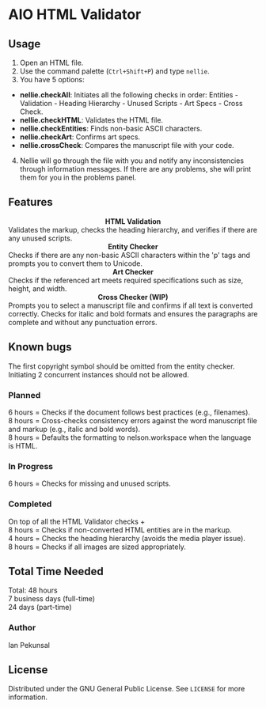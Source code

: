 # AIO HTML Validator

## Usage

1. Open an HTML file.
2. Use the command palette (`Ctrl+Shift+P`) and type `nellie`.
3. You have 5 options:

- **nellie.checkAll**: Initiates all the following checks in order: Entities - Validation - Heading Hierarchy - Unused Scripts - Art Specs - Cross Check.
- **nellie.checkHTML**: Validates the HTML file.
- **nellie.checkEntities**: Finds non-basic ASCII characters.
- **nellie.checkArt**: Confirms art specs.
- **nellie.crossCheck**: Compares the manuscript file with your code.

4. Nellie will go through the file with you and notify any inconsistencies through information messages. If there are any problems, she will print them for you in the problems panel.

## Features

<div align="center">
    <strong>HTML Validation</strong>
</div>
Validates the markup, checks the heading hierarchy, and verifies if there are any unused scripts.

<div align="center">
    <strong>Entity Checker</strong>
</div>
Checks if there are any non-basic ASCII characters within the 'p' tags and prompts you to convert them to Unicode.

<div align="center">
    <strong>Art Checker</strong>
</div>
Checks if the referenced art meets required specifications such as size, height, and width.

<div align="center">
    <strong>Cross Checker (WIP)</strong>
</div>
Prompts you to select a manuscript file and confirms if all text is converted correctly. Checks for italic and bold formats and ensures the paragraphs are complete and without any punctuation errors.

## Known bugs

The first copyright symbol should be omitted from the entity checker.<br>
Initiating 2 concurrent instances should not be allowed.<br>

### Planned

6 hours = Checks if the document follows best practices (e.g., filenames).<br>
8 hours = Cross-checks consistency errors against the word manuscript file and markup (e.g., italic and bold words).<br>
8 hours = Defaults the formatting to nelson.workspace when the language is HTML.<br>

### In Progress

6 hours = Checks for missing and unused scripts.<br>

### Completed

On top of all the HTML Validator checks +<br>
8 hours = Checks if non-converted HTML entities are in the markup.<br>
4 hours = Checks the heading hierarchy (avoids the media player issue).<br>
8 hours = Checks if all images are sized appropriately.<br>

## Total Time Needed

Total: 48 hours<br>
7 business days (full-time)<br>
24 days (part-time)<br>

### Author

Ian Pekunsal

## License

Distributed under the GNU General Public License. See `LICENSE` for more information.
